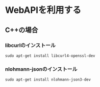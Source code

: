 # WebAPIを利用する

## C++の場合

### libcurlのインストール

```
sudo apt-get install libcurl4-openssl-dev
```

### nlohmann-jsonのインストール

```
sudo apt-get install nlohmann-json3-dev
```

### 